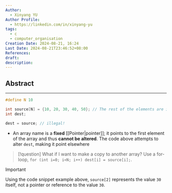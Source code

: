 ```yaml
---
Author:
  - Xinyang YU
Author Profile:
  - https://linkedin.com/in/xinyang-yu
tags:
  - c
  - computer_organisation
Creation Date: 2024-08-21, 16:24
Last Date: 2024-08-21T23:46:52+08:00
References: 
draft: 
description: 
---
```

## Abstract
---
```c
#define N 10

int source[N] = {10, 20, 30, 40, 50}; // The rest of the elements are initialised to 0
int dest;

dest = source; // illegal!
```

- An array name is a **fixed** [[Pointer|pointer]]; it points to the first element of the array and thus **cannot be altered**. The code above attempts to alter `dest`, making it point elsewhere

>[!question] What if I want to make a copy to another array?
> Use a for-loop, `for (int i=0; i<N; i++) dest[i] = source[i];`.

>[!important]
> Using the code snippet example above, `source[2]` represents the value `30` itself, not a pointer or reference to the value `30`.